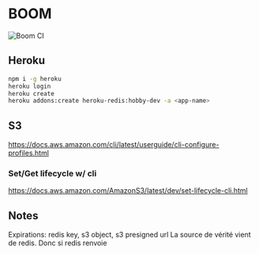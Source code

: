 # BOOM

![Boom CI](https://github.com/gabrielvv/boom/workflows/Boom%20CI/badge.svg)

## Heroku

```sh
npm i -g heroku
heroku login
heroku create
heroku addons:create heroku-redis:hobby-dev -a <app-name>
```

## S3

https://docs.aws.amazon.com/cli/latest/userguide/cli-configure-profiles.html

### Set/Get lifecycle w/ cli

https://docs.aws.amazon.com/AmazonS3/latest/dev/set-lifecycle-cli.html

## Notes

Expirations: redis key, s3 object, s3 presigned url
La source de vérité vient de redis. Donc si redis renvoie
